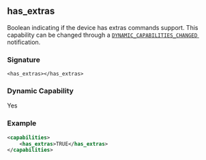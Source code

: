 ## has\_extras

Boolean indicating if the device has extras commands support. This capability can be changed through a [`DYNAMIC_CAPABILITIES_CHANGED` ][1] notification.


### Signature

`<has_extras></has_extras>`


### Dynamic Capability

Yes


### Example

```xml
<capabilities>
    <has_extras>TRUE</has_extras>
</capabilities>
```


[1]:	https://snap-one.github.io/docs-driverworks-proxyprotocol/#dynamic-capabilities-changed-tstat